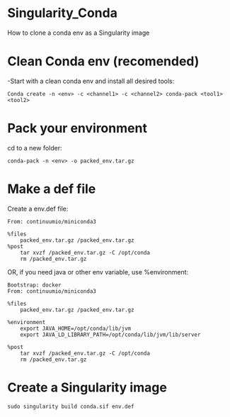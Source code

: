 # Singularity_Conda
How to clone a conda env as a Singularity image


# Clean Conda env (recomended)

-Start with a clean conda env and install all desired tools:
```
Conda create -n <env> -c <channel1> -c <channel2> conda-pack <tool1> <tool2> 
```

# Pack your environment

cd to a new folder:
```
conda-pack -n <env> -o packed_env.tar.gz
```

# Make a def file

Create a env.def file:
```
From: continuumio/miniconda3

%files
    packed_env.tar.gz /packed_env.tar.gz
%post
    tar xvzf /packed_env.tar.gz -C /opt/conda
    rm /packed_env.tar.gz
```

OR, if you need java or other env variable, use %environment:
```
Bootstrap: docker
From: continuumio/miniconda3

%files
    packed_env.tar.gz /packed_env.tar.gz

%environment
    export JAVA_HOME=/opt/conda/lib/jvm
    export JAVA_LD_LIBRARY_PATH=/opt/conda/lib/jvm/lib/server

%post
    tar xvzf /packed_env.tar.gz -C /opt/conda
    rm /packed_env.tar.gz
```
# Create a Singularity image
```
sudo singularity build conda.sif env.def
```
